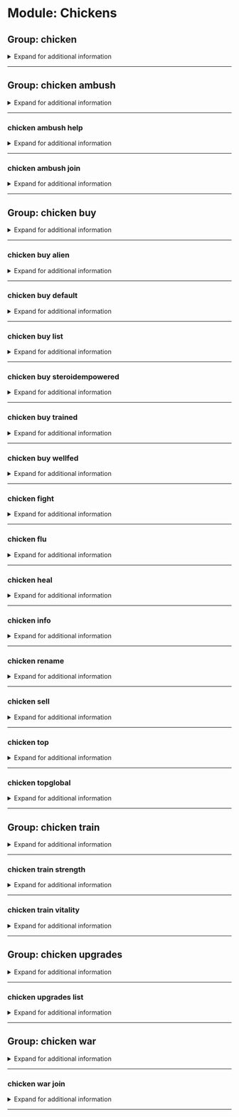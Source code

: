 # Module: Chickens

## Group: chicken
<details><summary markdown='span'>Expand for additional information</summary><p>

*Manage your chicken. If invoked without subcommands, prints out your chicken information.*

**Aliases:**
`cock, hen, chick, coc, cc`

**Arguments:**

(optional) `[user]` : *User.* (def: `None`)

**Examples:**

```
!chicken
!chicken @Someone
```
</p></details>

---

## Group: chicken ambush
<details><summary markdown='span'>Expand for additional information</summary><p>

*Start an ambush for another user's chicken. Other users can put their chickens into your ambush and collectively attack the target chicken combining their strength.*

**Aliases:**
`gangattack`

**Arguments:**

(optional) `[user]` : *Whose chicken to ambush.* (def: `None`)

**Examples:**

```
!chicken ambush @Someone
```
</p></details>

---

### chicken ambush help
<details><summary markdown='span'>Expand for additional information</summary><p>

*Join a pending chicken ambush and help the ambushed chicken.*

**Aliases:**
`h, halp, hlp, ha`

**Examples:**

```
!chicken ambush help
```
</p></details>

---

### chicken ambush join
<details><summary markdown='span'>Expand for additional information</summary><p>

*Join a pending chicken ambush as one of the ambushers.*

**Aliases:**
`+, compete, enter, j`

**Examples:**

```
!chicken ambush join
```
</p></details>

---

## Group: chicken buy
<details><summary markdown='span'>Expand for additional information</summary><p>

*Buy a new chicken in this guild using your credits from WM bank.*

**Aliases:**
`b, shop`

**Arguments:**

(optional) `[string...]` : *Chicken name.* (def: `None`)

**Examples:**

```
!chicken buy My Chicken Name
```
</p></details>

---

### chicken buy alien
<details><summary markdown='span'>Expand for additional information</summary><p>

*Buy an alien chicken.*

**Aliases:**
`a, extraterrestrial`

**Arguments:**

(optional) `[string...]` : *Chicken name.* (def: `None`)

**Examples:**

```
!chicken buy alien My Chicken Name
```
</p></details>

---

### chicken buy default
<details><summary markdown='span'>Expand for additional information</summary><p>

*Buy a chicken of default strength (cheapest).*

**Aliases:**
`d, def`

**Arguments:**

(optional) `[string...]` : *Chicken name.* (def: `None`)

**Examples:**

```
!chicken buy default My Chicken Name
```
</p></details>

---

### chicken buy list
<details><summary markdown='span'>Expand for additional information</summary><p>

*List all available chicken types.*

**Aliases:**
`ls, view`

**Examples:**

```
!chicken buy list
```
</p></details>

---

### chicken buy steroidempowered
<details><summary markdown='span'>Expand for additional information</summary><p>

*Buy a steroid-empowered chicken.*

**Aliases:**
`steroid, empowered`

**Arguments:**

(optional) `[string...]` : *Chicken name.* (def: `None`)

**Examples:**

```
!chicken buy steroidempowered My Chicken Name
```
</p></details>

---

### chicken buy trained
<details><summary markdown='span'>Expand for additional information</summary><p>

*Buy a trained chicken.*

**Aliases:**
`wf, fed`

**Arguments:**

(optional) `[string...]` : *Chicken name.* (def: `None`)

**Examples:**

```
!chicken buy trained My Chicken Name
```
</p></details>

---

### chicken buy wellfed
<details><summary markdown='span'>Expand for additional information</summary><p>

*Buy a well-fed chicken.*

**Aliases:**
`wf, fed`

**Arguments:**

(optional) `[string...]` : *Chicken name.* (def: `None`)

**Examples:**

```
!chicken buy wellfed My Chicken Name
```
</p></details>

---

### chicken fight
<details><summary markdown='span'>Expand for additional information</summary><p>

*Make your chicken and another user's chicken fight eachother!*

**Aliases:**
`f, duel, attack`

**Arguments:**

`[user]` : *User.*

**Examples:**

```
!chicken duel @Someone
```
</p></details>

---

### chicken flu
<details><summary markdown='span'>Expand for additional information</summary><p>

*Pay a well-known scientist to create a disease that disintegrates weak chickens.*

**Aliases:**
`cancer, disease, blackdeath`

**Examples:**

```
!chicken flu
```
</p></details>

---

### chicken heal
<details><summary markdown='span'>Expand for additional information</summary><p>

*Heal your chicken (+100 HP). There is one medicine made each 10 minutes, so you need to grab it before the others do!*

**Aliases:**
`+hp, hp`

**Examples:**

```
!chicken heal
```
</p></details>

---

### chicken info
<details><summary markdown='span'>Expand for additional information</summary><p>

*View user's chicken info. If the user is not given, views sender's chicken info.*

**Aliases:**
`information, stats`

**Arguments:**

(optional) `[user]` : *User.* (def: `None`)

**Examples:**

```
!chicken info @Someone
```
</p></details>

---

### chicken rename
<details><summary markdown='span'>Expand for additional information</summary><p>

*Rename your chicken.*

**Aliases:**
`rn, name`

**Arguments:**

(optional) `[string...]` : *Chicken name.* (def: `None`)

**Examples:**

```
!chicken name New Name
```
</p></details>

---

### chicken sell
<details><summary markdown='span'>Expand for additional information</summary><p>

*Sell your chicken.*

**Aliases:**
`s`

**Examples:**

```
!chicken sell
```
</p></details>

---

### chicken top
<details><summary markdown='span'>Expand for additional information</summary><p>

*View the list of strongest chickens in the current guild.*

**Aliases:**
`best, strongest`

**Examples:**

```
!chicken top
```
</p></details>

---

### chicken topglobal
<details><summary markdown='span'>Expand for additional information</summary><p>

*View the list of strongest chickens globally.*

**Aliases:**
`bestglobally, globallystrongest, globaltop, topg, gtop`

**Examples:**

```
!chicken topglobal
```
</p></details>

---

## Group: chicken train
<details><summary markdown='span'>Expand for additional information</summary><p>

*Train your chicken using your credits from WM bank.*

**Aliases:**
`tr, t, exercise`

**Examples:**

```
!chicken train
```
</p></details>

---

### chicken train strength
<details><summary markdown='span'>Expand for additional information</summary><p>

*Train your chicken's strength using your credits from WM bank.*

**Aliases:**
`str, st, s`

**Examples:**

```
!chicken train strength
```
</p></details>

---

### chicken train vitality
<details><summary markdown='span'>Expand for additional information</summary><p>

*Train your chicken's vitality using your credits from WM bank.*

**Aliases:**
`vit, vi, v`

**Examples:**

```
!chicken train vitality
```
</p></details>

---

## Group: chicken upgrades
<details><summary markdown='span'>Expand for additional information</summary><p>

*Upgrade your chicken with items you can buy using your credits from WM bank. Invoking the group lists all upgrades available.*

**Aliases:**
`perks, upgrade, u`

**Overload 1:**

`[int]` : *ID of the upgrade to buy.*

**Examples:**

```
!chicken upgrade
```
</p></details>

---

### chicken upgrades list
<details><summary markdown='span'>Expand for additional information</summary><p>

*List all available upgrades.*

**Aliases:**
`ls, view`

**Examples:**

```
!chicken upgrade list
```
</p></details>

---

## Group: chicken war
<details><summary markdown='span'>Expand for additional information</summary><p>

*Declare a chicken war! Other users can put their chickens into teams which names you specify.*

**Aliases:**
`gangwar, battle`

**Arguments:**

(optional) `[string]` : *Team 1 name.* (def: `None`)

(optional) `[string]` : *Team 2 name.* (def: `None`)

**Examples:**

```
!chicken war Team1 Team2
!chicken war "Team 1 name" "Team 2 name
```
</p></details>

---

### chicken war join
<details><summary markdown='span'>Expand for additional information</summary><p>

*Join a pending chicken war. Specify a team which you want to join, or numbers 1 or 2 corresponding to team one and team two, respectively.*

**Aliases:**
`+, compete, enter, j`

**Overload 1:**

`[int]` : *Number 1 or 2 depending of team you wish to join.*

**Overload 0:**

`[string...]` : *Team name to join.*

**Examples:**

```
!chicken war join Team Name
```
</p></details>

---

